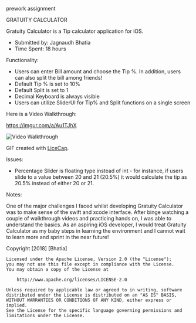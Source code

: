 prework assignment

GRATUITY CALCULATOR

Gratuity Calculator is a Tip calculator application for iOS. 

* Submitted by: Jagnaudh Bhatia
* Time Spent: 18 hours

Functionality:

* Users can enter Bill amount and choose the Tip %. In addition, users can also split the bill among friends!
* Default Tip % is set to 10%
* Default Split is set to 1
* Decimal Keyboard is always visible
* Users can utilize SliderUI for Tip% and Split functions on a single screen

Here is a Video Walkthrough:

https://imgur.com/a/Au1TJhX

<img src='https://i.imgur.com/ifcRFCr.gif' title='Video Walkthrough' width='' alt='Video Walkthrough' />

GIF created with [LiceCap](http://www.cockos.com/licecap/).

Issues:

* Percentage Slider is floating type instead of int - for instance, if users slide to a value between 20 and 21 (20.5%) it would calculate the tip as 20.5% instead of either 20 or 21. 

Notes:

One of the major challenges I faced whilst developing Gratuity Calculator was to make sense of the swift and xcode interface.
After binge watching a couple of walkthrough videos and practicing hands on, I was able to understand the basics. As an aspiring iOS developer, I would treat Gratuity Calculator as my baby steps in learning the environment and I cannot wait to learn more and sprint in the near future! 

Copyright [2018] [Bhatia]

    Licensed under the Apache License, Version 2.0 (the "License");
    you may not use this file except in compliance with the License.
    You may obtain a copy of the License at

        http://www.apache.org/licenses/LICENSE-2.0

    Unless required by applicable law or agreed to in writing, software
    distributed under the License is distributed on an "AS IS" BASIS,
    WITHOUT WARRANTIES OR CONDITIONS OF ANY KIND, either express or implied.
    See the License for the specific language governing permissions and
    limitations under the License.

